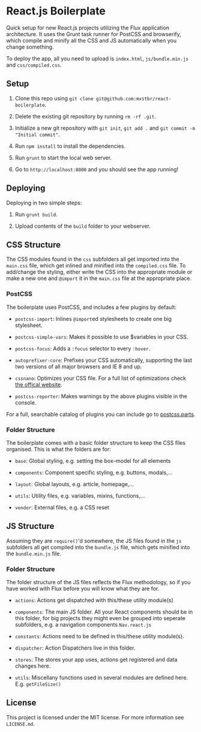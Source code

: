 # React.js Boilerplate

Quick setup for new React.js projects utilizing the Flux application architecture. It uses the Grunt task runner for PostCSS and browserify, which compile and minify all the CSS and JS automatically when you change something.

To deploy the app, all you need to upload is `index.html`, `js/bundle.min.js` and `css/compiled.css`.

## Setup

1. Clone this repo using `git clone git@github.com:mxstbr/react-boilerplate`.

2. Delete the existing git repository by running `rm -rf .git`.

3. Initialize a new git repository with `git init`, `git add .` and `git commit -m "Initial commit"`.

4. Run `npm install` to install the dependencies.

5. Run `grunt` to start the local web server.

6. Go to `http://localhost:8000` and you should see the app running!

## Deploying

Deploying in two simple steps:

1. Run `grunt build`.

2. Upload contents of the `build` folder to your webserver.

## CSS Structure

The CSS modules found in the `css` subfolders all get imported into the `main.css` file, which get inlined and minified into the `compiled.css` file. To add/change the styling, either write the CSS into the appropriate module or make a new one and `@import` it in the `main.css` file at the appropriate place.

### PostCSS

The boilerplate uses PostCSS, and includes a few plugins by default:

* `postcss-import`: Inlines `@import`ed stylesheets to create one big stylesheet.

* `postcss-simple-vars`: Makes it possible to use $variables in your CSS.

* `postcss-focus`: Adds a `:focus` selector to every `:hover`.

* `autoprefixer-core`: Prefixes your CSS automatically, supporting the last two versions of all major browsers and IE 8 and up.

* `cssnano`: Optimizes your CSS file. For a full list of optimizations check [the offical website](http://cssnano.co/optimisations/).

* `postcss-reporter`: Makes warnings by the above plugins visible in the console.

For a full, searchable catalog of plugins you can include go to [postcss.parts](http://postcss.parts).

### Folder Structure

The boilerplate comes with a basic folder structure to keep the CSS files organised. This is what the folders are for:

* `base`: Global styling, e.g. setting the box–model for all elements

* `components`: Component specific styling, e.g. buttons, modals,...

* `layout`: Global layouts, e.g. article, homepage,...

* `utils`: Utility files, e.g. variables, mixins, functions,...

* `vendor`: External files, e.g. a CSS reset

## JS Structure

Assuming they are `require()`'d somewhere, the JS files found in the `js` subfolders all get compiled into the `bundle.js` file, which gets minified into the `bundle.min.js` file.

### Folder Structure

The folder structure of the JS files reflects the Flux methodology, so if you have worked with Flux before you will know what they are for. 

* `actions`: Actions get dispatched with this/these utility module(s)

* `components`: The main JS folder. All your React components should be in this folder, for big projects they might even be grouped into seperate subfolders, e.g. a navigation components `Nav.react.js`

* `constants`: Actions need to be defined in this/these utility module(s).

* `dispatcher`: Action Dispatchers live in this folder.

* `stores`: The stores your app uses, actions get registered and data changes here.

* `utils`: Miscellany functions used in several modules are defined here. E.g. `getFileSize()`

## License

This project is licensed under the MIT license. For more information see `LICENSE.md`.